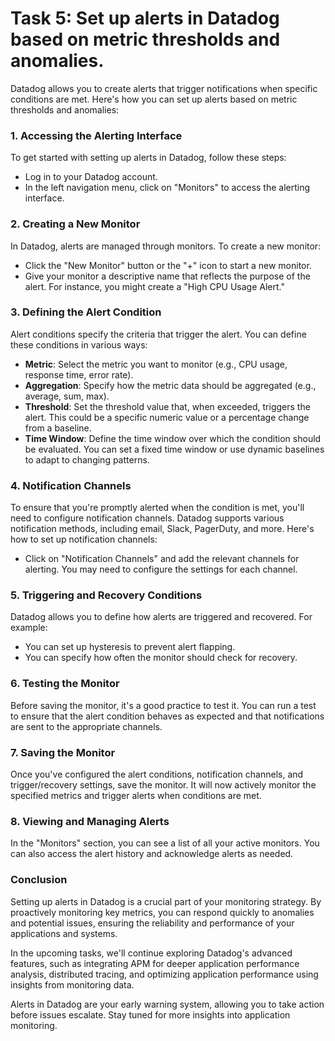 # Task 5: Set up alerts in Datadog based on metric thresholds and anomalies.

Datadog allows you to create alerts that trigger notifications when specific conditions are met. Here's how you can set up alerts based on metric thresholds and anomalies:

### **1. Accessing the Alerting Interface**

To get started with setting up alerts in Datadog, follow these steps:

- Log in to your Datadog account.
- In the left navigation menu, click on "Monitors" to access the alerting interface.

### **2. Creating a New Monitor**

In Datadog, alerts are managed through monitors. To create a new monitor:

- Click the "New Monitor" button or the "+" icon to start a new monitor.
- Give your monitor a descriptive name that reflects the purpose of the alert. For instance, you might create a "High CPU Usage Alert."

### **3. Defining the Alert Condition**

Alert conditions specify the criteria that trigger the alert. You can define these conditions in various ways:

- **Metric**: Select the metric you want to monitor (e.g., CPU usage, response time, error rate).
- **Aggregation**: Specify how the metric data should be aggregated (e.g., average, sum, max).
- **Threshold**: Set the threshold value that, when exceeded, triggers the alert. This could be a specific numeric value or a percentage change from a baseline.
- **Time Window**: Define the time window over which the condition should be evaluated. You can set a fixed time window or use dynamic baselines to adapt to changing patterns.

### **4. Notification Channels**

To ensure that you're promptly alerted when the condition is met, you'll need to configure notification channels. Datadog supports various notification methods, including email, Slack, PagerDuty, and more. Here's how to set up notification channels:

- Click on "Notification Channels" and add the relevant channels for alerting. You may need to configure the settings for each channel.

### **5. Triggering and Recovery Conditions**

Datadog allows you to define how alerts are triggered and recovered. For example:

- You can set up hysteresis to prevent alert flapping.
- You can specify how often the monitor should check for recovery.

### **6. Testing the Monitor**

Before saving the monitor, it's a good practice to test it. You can run a test to ensure that the alert condition behaves as expected and that notifications are sent to the appropriate channels.

### **7. Saving the Monitor**

Once you've configured the alert conditions, notification channels, and trigger/recovery settings, save the monitor. It will now actively monitor the specified metrics and trigger alerts when conditions are met.

### **8. Viewing and Managing Alerts**

In the "Monitors" section, you can see a list of all your active monitors. You can also access the alert history and acknowledge alerts as needed.

### **Conclusion**

Setting up alerts in Datadog is a crucial part of your monitoring strategy. By proactively monitoring key metrics, you can respond quickly to anomalies and potential issues, ensuring the reliability and performance of your applications and systems.

In the upcoming tasks, we'll continue exploring Datadog's advanced features, such as integrating APM for deeper application performance analysis, distributed tracing, and optimizing application performance using insights from monitoring data.

Alerts in Datadog are your early warning system, allowing you to take action before issues escalate. Stay tuned for more insights into application monitoring.